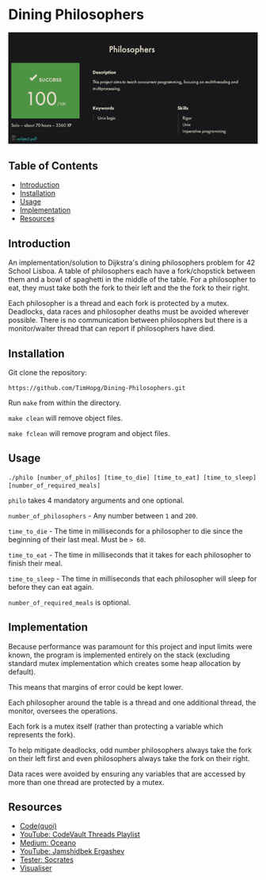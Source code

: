 # Dining Philosophers

![philosophers grade](./philosophers_grade.png)

## Table of Contents

- [Introduction](#introduction)
- [Installation](#installation)
- [Usage](#usage)
- [Implementation](#implementation)
- [Resources](#resources)

## Introduction

An implementation/solution to Dijkstra's dining philosophers problem for 42 School Lisboa. A table of philosophers each have a fork/chopstick between them and a bowl of spaghetti in the middle of the table. For a philosopher to eat, they must take both the fork to their left and the the fork to their right.

Each philosopher is a thread and each fork is protected by a mutex. Deadlocks, data races and philosopher deaths must be avoided wherever possible. There is no communication between philosophers but there is a monitor/waiter thread that can report if philosophers have died.

## Installation

Git clone the repository:

```shell
https://github.com/TimHopg/Dining-Philosophers.git
```

Run `make` from within the directory.

`make clean` will remove object files.

`make fclean` will remove program and object files.

## Usage

```shell
./philo [number_of_philos] [time_to_die] [time_to_eat] [time_to_sleep] [number_of_required_meals]
```

`philo` takes 4 mandatory arguments and one optional.

`number_of_philosophers` - Any number between `1` and `200`.

`time_to_die` - The time in milliseconds for a philosopher to die since the beginning of their last meal. Must be `> 60`.

`time_to_eat` - The time in milliseconds that it takes for each philosopher to finish their meal.

`time_to_sleep` - The time in milliseconds that each philosopher will sleep for before they can eat again.

`number_of_required_meals` is optional.

## Implementation

Because performance was paramount for this project and input limits were known, the program is implemented entirely on the stack (excluding standard mutex implementation which creates some heap allocation by default).

This means that margins of error could be kept lower.

Each philosopher around the table is a thread and one additional thread, the monitor, oversees the operations.

Each fork is a mutex itself (rather than protecting a variable which represents the fork).

To help mitigate deadlocks, odd number philosophers always take the fork on their left first and even philosophers always take the fork on their right.

Data races were avoided by ensuring any variables that are accessed by more than one thread are protected by a mutex.

## Resources

- [Code(quoi)](https://www.codequoi.com/en/)
- [YouTube: CodeVault Threads Playlist](https://www.youtube.com/watch?v=d9s_d28yJq0&list=PLfqABt5AS4FmuQf70psXrsMLEDQXNkLq2)
- [Medium: Oceano](https://medium.com/@jalal92/the-dining-philosophers-7157cc05315)
- [YouTube: Jamshidbek Ergashev](https://www.youtube.com/watch?v=UGQsvVKwe90)
- [Tester: Socrates](https://github.com/nesvoboda/socrates)
- [Visualiser](https://nafuka11.github.io/philosophers-visualizer/)
